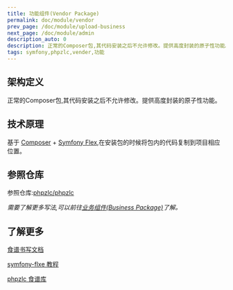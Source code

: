 ```yaml
---
title: 功能组件(Vendor Package)
permalink: doc/module/vendor
prev_page: /doc/module/upload-business
next_page: /doc/module/admin
description_auto: 0
description: 正常的Composer包,其代码安装之后不允许修改。提供高度封装的原子性功能。
tags: symfony,phpzlc,vender,功能
---
```


## 架构定义

正常的Composer包,其代码安装之后不允许修改。提供高度封装的原子性功能。

## 技术原理

基于 [Composer](https://getcomposer.org/) + [Symfony Flex](/doc/symfony-flex),在安装包的时候将包内的代码复制到项目相应位置。

## 参照仓库

参照仓库:[phpzlc/phpzlc](https://github.com/phpzlc/phpzlc)

_需要了解更多写法,可以前往[业务组件(Business Package)](doc/module/business)了解。_

## 了解更多

[食谱书写文档](https://github.com/symfony/recipes/blob/master/README.rst)

[symfony-flxe 教程](/doc/symfony-flex#如何创建自托管的flex服务器用于测试或私有化发布)

[phpzlc 食谱库](https://github.com/phpzlc/contrib)